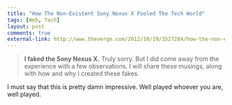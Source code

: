 ```yaml
---
title: "How The Non-Existent Sony Nexus X Fooled The Tech World"
tags: [Web, Tech]
layout: post
comments: true
external-link: http://www.theverge.com/2012/10/19/3527284/how-the-non-existent-sony-nexus-x-fooled-the-tech-world
---
```


> **I faked the Sony Nexus X.** Truly sorry. But I did come away from the experience with a few observations. I will share these musings, along with how and why I created these fakes.

I must say that this is pretty damn impressive. Well played whoever you are, well played.